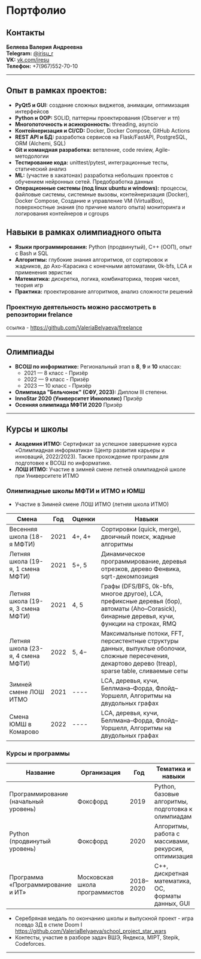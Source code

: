 # Портфолио 

## Контакты
**Беляева Валерия Андреевна**  
**Telegram:** [@irisu\_r](https://t.me/irisu_r)  
**VK:** [vk.com/iresu](https://vk.com/iresu)  
**Телефон:** +7(967)552-70-10  

---

## Опыт в рамках проектов:
* **PyQt5 и GUI:** создание сложных виджетов, анимации, оптимизация интерфейсов
* **Python и OOP:** SOLID, паттерны проектирования (Observer и тп)
* **Многопоточность и асинхронность:** threading, asyncio
* **Контейнеризация и CI/CD:** Docker, Docker Compose, GitHub Actions
* **REST API и БД:** разработка сервисов на Flask/FastAPI, PostgreSQL, ORM (Alchemi, SQL)
* **Git и командная разработка:** ветвление, code review, Agile-методологии
* **Тестирование кода:** unittest/pytest, интеграционные тесты, статический анализ
* **ML:** (участие в хакатонах) разработка небольших проектов с обучением нейронных сетей. Предобработка данных 
* **Операционные системы (под linux ubuntu и windows):** процессы, файловые системы, системные вызовы, контейнеризация (Docker), Docker Compose, Создание и управление VM (VirtualBox), поверхностные знания (по причине малого опыта) мониторинга и логирования контейнеров и cgroups

## Навыки в рамках олимпиадного опыта

* **Языки программирования:** Python (продвинутый), C++ (ООП), опыт с Bash и SQL
* **Алгоритмы:** глубокие знания алгоритмов, от сортировок и жадников, до Ахо-Карасика с конечными автоматами, 0k-bfs, LCA и применения эвристик
* **Математика:** дискретка, логика, комбинаторика, теория чисел, теория игр
* **Практика:** проектирование алгоритмов, анализ сложности решений

### Проектнyю деятельность можно рассмотреть в репозитории frelance
ссылка - https://github.com/ValeriaBelyaeva/freelance

---

## Олимпиады

* **ВСОШ по информатике:** Региональный этап в **8**, **9** и **10** классах:
  * 2021 — 8 класс - Призёр
  * 2022 — 9 класс - Призёр
  * 2023 — 10 класс - Призёр
* **Олимпиада "Бельчонок" (СФУ, 2023):** Диплом III степени.
* **InnoStar 2020  (Университет Иннополис)** Призёр
* **Осенняя олимпиада МФТИ 2020** Призёр

---
## Курсы и школы

* **Академия ИТМО:** Сертификат за успешное завершение курса «Олимпиадная информатика» (Центр развития карьеры и инноваций, 2022/2023). Также прохождение программ для подготовке к ВСОШ по информатике.
* **ЛОШ ИТМО:** Участие в зимней смене летней олимпиадной школе при Университете ИТМО

### Олимпиадные школы МФТИ и ИТМО и ЮМШ

* Участие в Зимней смене ЛОШ ИТМО (летняя школа ИТМО)

| Смена                        | Год  | Оценки | Навыки                                                                                                                                                   |
| ---------------------------- | ---- | ------ | -------------------------------------------------------------------------------------------------------------------------------------------------------- |
| Весенняя школа (18-я МФТИ)        | 2021 | 4+, 4+ | Сортировки (quick, merge), двоичный поиск, жадные алгоритмы                                                                                              |
| Летняя школа (19-я, 1 смена МФТИ) | 2021 | 5+, 5  | Динамическое программирование, деревья отрезков, дерево Фенвика, sqrt-декомпозиция                                                                       |
| Летняя школа (19-я, 3 смена МФТИ) | 2021 | 4, 5   | Графы (DFS/BFS, 0k-bfs, многое другое), LCA, префиксные деревья (бор), автоматы (Aho–Corasick), бинарные деревья, кучи, функции на строках, RMQ          |
| Летняя школа (23-я, 4 смена МФТИ) | 2022 | 5, 4−  | Максимальные потоки, FFT, персистентные структуры данных, выпуклые оболочки, сложные пересечения, декартово дерево (treap), sparse table, сливаемые сеты |
| Зимней смене ЛОШ ИТМО             | 2021 | ----   | LCA, деревья, кучи, Беллмана–Форда, Флойд–Уоршелл, Алгоритмы на двудольных графах                                                                        |
| Смена ЮМШ в Комарово              | 2022 | ----   | LCA, деревья, кучи, Беллмана–Форда, Флойд–Уоршелл, Алгоритмы на двудольных графах                                                                        |



### Курсы и программы

| Название                             | Организация                    | Год       | Тематика и навыки                                    |
| ------------------------------------ | ------------------------------ | --------- | ---------------------------------------------------- |
| Программирование (начальный уровень) | Фоксфорд                       | 2019      | Python, базовые алгоритмы, подготовка к олимпиадам   |
| Python (продвинутый уровень)         | Фоксфорд                       | 2020      | Алгоритмы, работа с массивами, рекурсия, оптимизация |
| Программа «Программирование и ИТ»    | Московская школа программистов | 2018–2020 | C++, дискретная математика, ОС, форматы данных, GUI  |

* Серебряная медаль по окончанию школы и выпускной проект - игра псевдо 3Д в стиле Doom I https://github.com/ValeriaBelyaeva/school_project_star_wars
* Контесты, участие в разборе задач ВШЭ, Яндекса, MIPT, Stepik, Codeforces.

---

